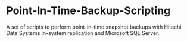 # Point-In-Time-Backup-Scripting
A set of scripts to perform point-in-time snapshot backups with Hitachi Data Systems in-system replication and Microsoft SQL Server.
